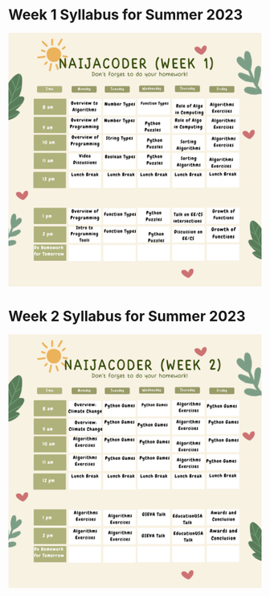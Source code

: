 Week 1 Syllabus for Summer 2023
===============================


![Screenshot of a comment on a GitHub issue showing an image, added in the Markdown, of an Octocat smiling and raising a tentacle.](https://github.com/naijacoderorg/NaijaCoder/blob/gh-pages/summer2023/files/1.png?raw=true)

<!--<img src="" alt="hi" class="inline"/>-->


Week 2 Syllabus for Summer 2023
===============================



<img src="https://github.com/naijacoderorg/NaijaCoder/blob/gh-pages/summer2023/files/2.png" alt="hi" class="inline"/>
